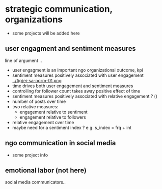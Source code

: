 # strategic communication, organizations

- some projects will be added here

## user engagment and sentiment measures

line of argument ..
- user engagment is an important ngo organizational outcome, kpi
- sentiment measures positively associated with user engagement [../fig/ei-sa-norm-01.png](../fig/ei-sa-norm-01.png)
- time drives both user engagement and sentiment measures
- controlling for follower count takes away positive effect of time
- sentiment measures positively associated with relative engagement ? ()
- number of posts over time
- two relative measures: 
    - engagement relative to sentiment
    - engagement relative to followers
- relative engagement over time
- maybe need for a sentiment index ? e.g. s_index = frq + int

## ngo communication in social media

- some project info

## emotional labor (not here)

social media communicators..

